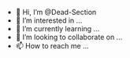 - 👋 Hi, I’m @Dead-Section
- 👀 I’m interested in ...
- 🌱 I’m currently learning ...
- 💞️ I’m looking to collaborate on ...
- 📫 How to reach me ...

<!---
Dead-Section/Dead-Section is a ✨ special ✨ repository because its `README.md` (this file) appears on your GitHub profile.
You can click the Preview link to take a look at your changes.
--->

